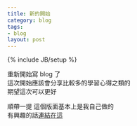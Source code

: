 ```yaml
---
title: 新的開始
category: blog
tags:
- blog
layout: post
---
```


{% include JB/setup %}

重新開始寫 blog 了  
這次開始應該會分享比較多的學習心得之類的  
期望這次可以更好  

順帶一提 這個版面基本上是我自己做的  
有興趣的話[連結在這](https://github.com/DanSnow/jekyll-my-theme)

